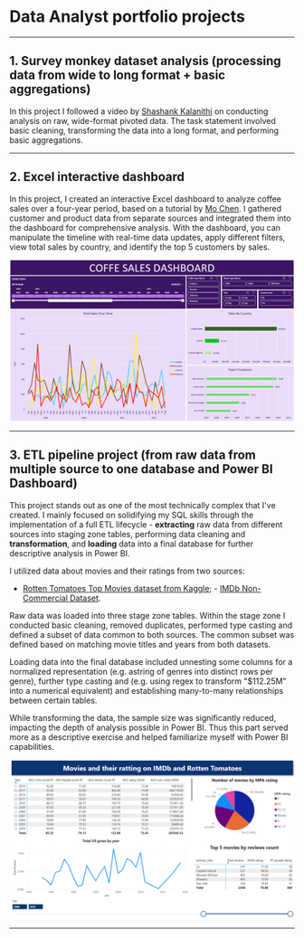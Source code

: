 # Data Analyst portfolio projects

***

## 1. Survey monkey dataset analysis (processing data from wide to long format + basic aggregations)

In this project I followed a video by [Shashank Kalanithi](https://www.youtube.com/watch?v=pKvWD0f18Pc&ab_channel=ShashankKalanithi) on conducting analysis on raw, wide-format pivoted data. The task statement involved basic cleaning, transforming the data into a long format, and performing basic aggregations.

---

## 2. Excel interactive dashboard

In this project, I created an interactive Excel dashboard to analyze coffee sales over a four-year period, based on a tutorial by [Mo Chen](https://www.youtube.com/watch?v=m13o5aqeCbM&ab_channel=MoChen). I gathered customer and product data from separate sources and integrated them into the dashboard for comprehensive analysis. With the dashboard, you can manipulate the timeline with real-time data updates, apply different filters, view total sales by country, and identify the top 5 customers by sales.

![png](excel_coffe_dashboard.png)

---

## 3. ETL pipeline project (from raw data from multiple source to one database and Power BI Dashboard)

This project stands out as one of the most technically complex that I've created. I mainly focused on solidifying my SQL skills through the implementation of a full ETL lifecycle - **extracting** raw data from different sources into staging zone tables, performing data cleaning and **transformation**, and **loading** data into a final database for further descriptive analysis in Power BI.

I utilized data about movies and their ratings from two sources:
- [Rotten Tomatoes Top Movies dataset from Kaggle](https://www.kaggle.com/datasets/thedevastator/rotten-tomatoes-top-movies-ratings-and-technical); - [IMDb Non-Commercial Dataset](https://developer.imdb.com/non-commercial-datasets/). 

Raw data was loaded into three stage zone tables. Within the stage zone I conducted basic cleaning, removed duplicates, performed type casting and defined a subset of data common to both sources. The common subset was defined based on matching movie titles and years from both datasets.

Loading data into the final database included unnesting some columns for a normalized representation (e.g. astring of genres into distinct rows per genre), further type casting and (e.g. using regex to transform "$112.25M" into a numerical equivalent) and establishing many-to-many relationships between certain tables.

While transforming the data, the sample size was significantly reduced, impacting the depth of analysis possible in Power BI. Thus this part served more as a descriptive exercise and helped familiarize myself with Power BI capabilities.


![png](etl_powerbi_dashboard.png)

---


